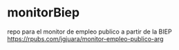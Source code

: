 # monitorBiep
repo para el monitor de empleo publico a partir de la BIEP
https://rpubs.com/jgjuara/monitor-empleo-publico-arg 

